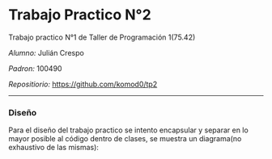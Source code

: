 # Trabajo Practico N°2

Trabajo practico N°1 de Taller de Programación 1(75.42)

*Alumno:* Julián Crespo

*Padron:* 100490

*Repositiorio:* https://github.com/komod0/tp2

---

### Diseño

Para el diseño del trabajo practico se intento encapsular y separar en lo mayor posible al código dentro de clases, se muestra un diagrama(no exhaustivo de las mismas):

